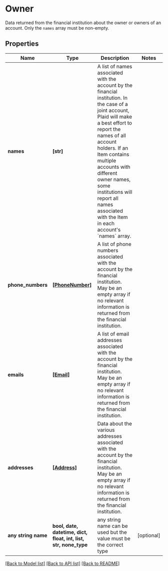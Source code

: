 # Owner

Data returned from the financial institution about the owner or owners of an account. Only the `names` array must be non-empty.

## Properties
Name | Type | Description | Notes
------------ | ------------- | ------------- | -------------
**names** | **[str]** | A list of names associated with the account by the financial institution. In the case of a joint account, Plaid will make a best effort to report the names of all account holders.  If an Item contains multiple accounts with different owner names, some institutions will report all names associated with the Item in each account&#39;s &#x60;names&#x60; array. | 
**phone_numbers** | [**[PhoneNumber]**](PhoneNumber.md) | A list of phone numbers associated with the account by the financial institution. May be an empty array if no relevant information is returned from the financial institution. | 
**emails** | [**[Email]**](Email.md) | A list of email addresses associated with the account by the financial institution. May be an empty array if no relevant information is returned from the financial institution. | 
**addresses** | [**[Address]**](Address.md) | Data about the various addresses associated with the account by the financial institution. May be an empty array if no relevant information is returned from the financial institution. | 
**any string name** | **bool, date, datetime, dict, float, int, list, str, none_type** | any string name can be used but the value must be the correct type | [optional]

[[Back to Model list]](../README.md#documentation-for-models) [[Back to API list]](../README.md#documentation-for-api-endpoints) [[Back to README]](../README.md)


